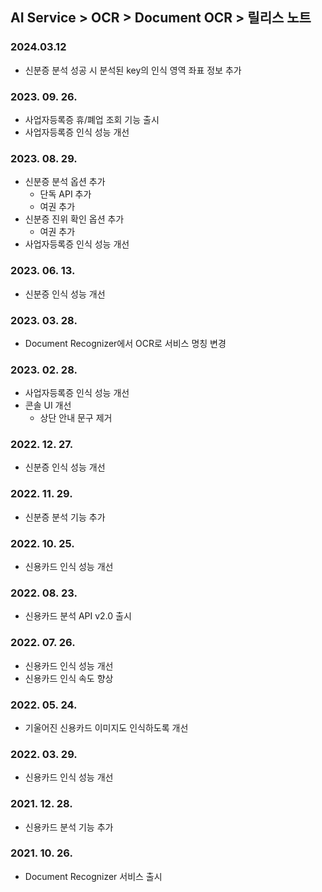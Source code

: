 ## AI Service > OCR > Document OCR > 릴리스 노트

### 2024.03.12
* 신분증 분석 성공 시 분석된 key의 인식 영역 좌표 정보 추가 

### 2023. 09. 26.
* 사업자등록증 휴/폐업 조회 기능 출시
* 사업자등록증 인식 성능 개선

### 2023. 08. 29.
* 신분증 분석 옵션 추가
    * 단독 API 추가
    * 여권 추가
* 신분증 진위 확인 옵션 추가
    * 여권 추가
* 사업자등록증 인식 성능 개선

### 2023. 06. 13.
* 신분증 인식 성능 개선

### 2023. 03. 28.
* Document Recognizer에서 OCR로 서비스 명칭 변경

### 2023. 02. 28.
* 사업자등록증 인식 성능 개선
* 콘솔 UI 개선
    * 상단 안내 문구 제거

### 2022. 12. 27.
* 신분증 인식 성능 개선

### 2022. 11. 29.
* 신분증 분석 기능 추가

### 2022. 10. 25.
* 신용카드 인식 성능 개선

### 2022. 08. 23.
* 신용카드 분석 API v2.0 출시

### 2022. 07. 26.
* 신용카드 인식 성능 개선
* 신용카드 인식 속도 향상

### 2022. 05. 24.
* 기울어진 신용카드 이미지도 인식하도록 개선

### 2022. 03. 29.
* 신용카드 인식 성능 개선

### 2021. 12. 28.
* 신용카드 분석 기능 추가

### 2021. 10. 26.
* Document Recognizer 서비스 출시
